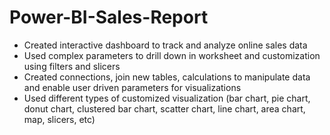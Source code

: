 # Power-BI-Sales-Report

* Created interactive dashboard to track and analyze online sales data
* Used complex parameters to drill down in worksheet and customization using filters and slicers
* Created connections, join new tables, calculations to manipulate data and enable user driven parameters for visualizations
* Used different types of customized visualization (bar chart, pie chart, donut chart, clustered bar chart, scatter chart, line chart, area chart, map, slicers, etc)
